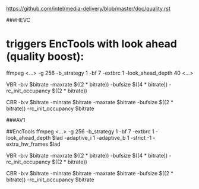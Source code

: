 

https://github.com/intel/media-delivery/blob/master/doc/quality.rst

###HEVC
# triggers EncTools with look ahead (quality boost):
ffmpeg <...> -g 256 -b_strategy 1 -bf 7 -extbrc 1 -look_ahead_depth 40 <...>

VBR
-b:v $bitrate -maxrate $((2 * bitrate))
-bufsize $((4 * bitrate))
-rc_init_occupancy $((2 * bitrate))

CBR
-b:v $bitrate -minrate $bitrate -maxrate $bitrate
-bufsize $((2 * bitrate))
-rc_init_occupancy $bitrate

###AV1

##EncTools
ffmpeg <...> -g 256 -b_strategy 1 -bf 7 -extbrc 1 -look_ahead_depth $lad -adaptive_i 1 -adaptive_b 1 -strict -1 -extra_hw_frames $lad

VBR
-b:v $bitrate -maxrate $((2 * bitrate))
-bufsize $((4 * bitrate))
-rc_init_occupancy $((2 * bitrate))

CBR
-b:v $bitrate -minrate $bitrate -maxrate $bitrate
-bufsize $((2 * bitrate))
-rc_init_occupancy $bitrate
